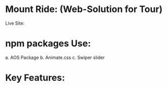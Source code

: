 # Mount Ride: (Web-Solution for Tour)

Live Site: 


# npm packages Use:
a. AOS Package
b. Animate.css
c. Swiper slider

# Key Features:
